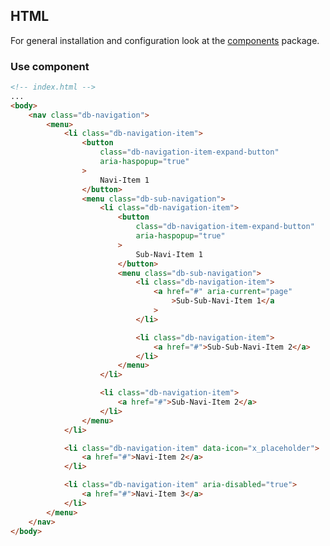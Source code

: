 <!--
SPDX-FileCopyrightText: 2025 DB Systel GmbH

SPDX-License-Identifier: Apache-2.0
-->

## HTML

For general installation and configuration look at the [components](https://www.npmjs.com/package/@db-ui/components) package.

### Use component

```html index.html
<!-- index.html -->
...
<body>
	<nav class="db-navigation">
		<menu>
			<li class="db-navigation-item">
				<button
					class="db-navigation-item-expand-button"
					aria-haspopup="true"
				>
					Navi-Item 1
				</button>
				<menu class="db-sub-navigation">
					<li class="db-navigation-item">
						<button
							class="db-navigation-item-expand-button"
							aria-haspopup="true"
						>
							Sub-Navi-Item 1
						</button>
						<menu class="db-sub-navigation">
							<li class="db-navigation-item">
								<a href="#" aria-current="page"
									>Sub-Sub-Navi-Item 1</a
								>
							</li>

							<li class="db-navigation-item">
								<a href="#">Sub-Sub-Navi-Item 2</a>
							</li>
						</menu>
					</li>

					<li class="db-navigation-item">
						<a href="#">Sub-Navi-Item 2</a>
					</li>
				</menu>
			</li>

			<li class="db-navigation-item" data-icon="x_placeholder">
				<a href="#">Navi-Item 2</a>
			</li>

			<li class="db-navigation-item" aria-disabled="true">
				<a href="#">Navi-Item 3</a>
			</li>
		</menu>
	</nav>
</body>
```
